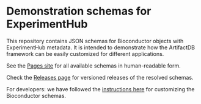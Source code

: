 # Demonstration schemas for ExperimentHub

This repository contains JSON schemas for Bioconductor objects with ExperimentHub metadata.
It is intended to demonstrate how the ArtifactDB framework can be easily customized for different applications.

See the [Pages site](https://artifactdb.github.io/ExperimentHub-schemas) for all available schemas in human-readable form.

Check the [Releases page](https://github.com/ArtifactDB/ExperimentHub-schemas/releases) for versioned releases of the resolved schemas.

For developers: we have followed the [instructions here](https://github.com/ArtifactDB/BiocObjectSchemas) for customizing the Bioconductor schemas.
